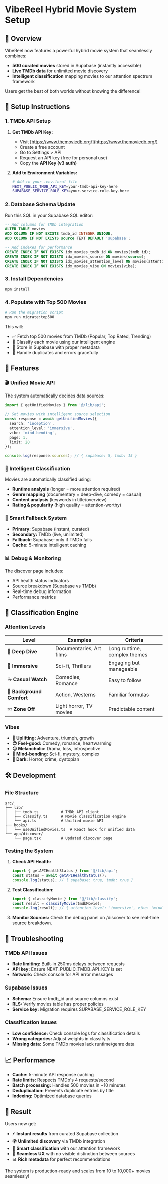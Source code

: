 # VibeReel Hybrid Movie System Setup

## 🎯 Overview

VibeReel now features a powerful hybrid movie system that seamlessly combines:
- **500 curated movies** stored in Supabase (instantly accessible)
- **Live TMDb data** for unlimited movie discovery
- **Intelligent classification** mapping movies to our attention spectrum framework

Users get the best of both worlds without knowing the difference!

## 🔧 Setup Instructions

### 1. TMDb API Setup

1. **Get TMDb API Key:**
   - Visit [https://www.themoviedb.org/](https://www.themoviedb.org/)
   - Create a free account
   - Go to Settings > API
   - Request an API key (free for personal use)
   - Copy the **API Key (v3 auth)**

2. **Add to Environment Variables:**
   ```bash
   # Add to your .env.local file
   NEXT_PUBLIC_TMDB_API_KEY=your-tmdb-api-key-here
   SUPABASE_SERVICE_ROLE_KEY=your-service-role-key-here
   ```

### 2. Database Schema Update

Run this SQL in your Supabase SQL editor:

```sql
-- Add columns for TMDb integration
ALTER TABLE movies 
ADD COLUMN IF NOT EXISTS tmdb_id INTEGER UNIQUE,
ADD COLUMN IF NOT EXISTS source TEXT DEFAULT 'supabase';

-- Add indexes for performance
CREATE INDEX IF NOT EXISTS idx_movies_tmdb_id ON movies(tmdb_id);
CREATE INDEX IF NOT EXISTS idx_movies_source ON movies(source);
CREATE INDEX IF NOT EXISTS idx_movies_attention_level ON movies(attention_level);
CREATE INDEX IF NOT EXISTS idx_movies_vibe ON movies(vibe);
```

### 3. Install Dependencies

```bash
npm install
```

### 4. Populate with Top 500 Movies

```bash
# Run the migration script
npm run migrate:top500
```

This will:
- ✅ Fetch top 500 movies from TMDb (Popular, Top Rated, Trending)
- 🧠 Classify each movie using our intelligent engine
- 💾 Store in Supabase with proper metadata
- 🔄 Handle duplicates and errors gracefully

## 🚀 Features

### 🎬 Unified Movie API

The system automatically decides data sources:

```typescript
import { getUnifiedMovies } from '@/lib/api';

// Get movies with intelligent source selection
const response = await getUnifiedMovies({
  search: 'inception',
  attention_level: 'immersive',
  vibe: 'mind-bending',
  page: 1,
  limit: 20
});

console.log(response.sources); // { supabase: 5, tmdb: 15 }
```

### 🧠 Intelligent Classification

Movies are automatically classified using:
- **Runtime analysis** (longer = more attention required)
- **Genre mapping** (documentary = deep-dive, comedy = casual)
- **Content analysis** (keywords in title/overview)
- **Rating & popularity** (high quality = attention-worthy)

### 🔄 Smart Fallback System

- **Primary:** Supabase (instant, curated)
- **Secondary:** TMDb (live, unlimited)
- **Fallback:** Supabase-only if TMDb fails
- **Cache:** 5-minute intelligent caching

### 📊 Debug & Monitoring

The discover page includes:
- API health status indicators
- Source breakdown (Supabase vs TMDb)
- Real-time debug information
- Performance metrics

## 🎯 Classification Engine

### Attention Levels

| Level | Examples | Criteria |
|-------|----------|----------|
| 🎯 **Deep Dive** | Documentaries, Art films | Long runtime, complex themes |
| 🌊 **Immersive** | Sci-fi, Thrillers | Engaging but manageable |
| ☕ **Casual Watch** | Comedies, Romance | Easy to follow |
| 🎵 **Background Comfort** | Action, Westerns | Familiar formulas |
| 💤 **Zone Off** | Light horror, TV movies | Predictable content |

### Vibes

- **🚀 Uplifting:** Adventure, triumph, growth
- **😊 Feel-good:** Comedy, romance, heartwarming
- **😔 Melancholic:** Drama, loss, introspective  
- **🤯 Mind-bending:** Sci-fi, mystery, complex
- **🖤 Dark:** Horror, crime, dystopian

## 🛠️ Development

### File Structure

```
src/
├── lib/
│   ├── tmdb.ts          # TMDb API client
│   ├── classify.ts      # Movie classification engine
│   └── api.ts           # Unified movie API
├── hooks/
│   └── useUnifiedMovies.ts  # React hook for unified data
└── app/discover/
    └── page.tsx         # Updated discover page
```

### Testing the System

1. **Check API Health:**
   ```typescript
   import { getAPIHealthStatus } from '@/lib/api';
   const status = await getAPIHealthStatus();
   console.log(status); // { supabase: true, tmdb: true }
   ```

2. **Test Classification:**
   ```typescript
   import { classifyMovie } from '@/lib/classify';
   const result = classifyMovie(tmdbMovie);
   console.log(result); // { attention_level: 'immersive', vibe: 'mind-bending', confidence: 0.85 }
   ```

3. **Monitor Sources:**
   Check the debug panel on /discover to see real-time source breakdown.

## 🚨 Troubleshooting

### TMDb API Issues
- **Rate limiting:** Built-in 250ms delays between requests
- **API key:** Ensure NEXT_PUBLIC_TMDB_API_KEY is set
- **Network:** Check console for API error messages

### Supabase Issues
- **Schema:** Ensure tmdb_id and source columns exist
- **RLS:** Verify movies table has proper policies
- **Service key:** Migration requires SUPABASE_SERVICE_ROLE_KEY

### Classification Issues
- **Low confidence:** Check console logs for classification details
- **Wrong categories:** Adjust weights in classify.ts
- **Missing data:** Some TMDb movies lack runtime/genre data

## 📈 Performance

- **Cache:** 5-minute API response caching
- **Rate limits:** Respects TMDb's 4 requests/second
- **Batch processing:** Handles 500 movies in ~10 minutes
- **Deduplication:** Prevents duplicate entries by title
- **Indexing:** Optimized database queries

## 🎉 Result

Users now get:
- ⚡ **Instant results** from curated Supabase collection
- 🌍 **Unlimited discovery** via TMDb integration  
- 🧠 **Smart classification** with our attention framework
- 🔄 **Seamless UX** with no visible distinction between sources
- 📊 **Rich metadata** for perfect recommendations

The system is production-ready and scales from 10 to 10,000+ movies seamlessly! 
